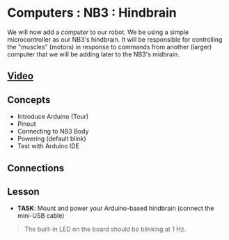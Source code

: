 # Computers : NB3 : Hindbrain
We will now add a *computer* to our robot. We be using a simple microcontroller as our NB3's hindbrain. It will be responsible for controlling the "muscles" (motors) in response to commands from another (larger) computer that we will be adding later to the NB3's midbrain.

## [Video](https://vimeo.com/1033609727)

## Concepts
- Introduce Arduino (Tour)
- Pinout
- Connecting to NB3 Body
- Powering (default blink)
- Test with Arduino IDE

## Connections

## Lesson
- **TASK**: Mount and power your Arduino-based hindbrain (connect the mini-USB cable)
> The built-in LED on the board should be blinking at 1 Hz.
